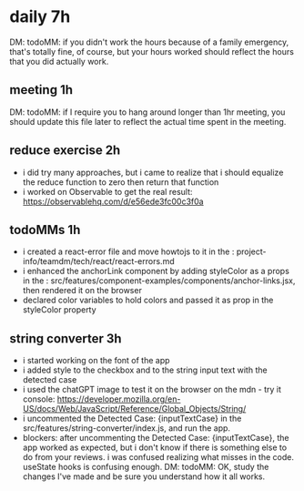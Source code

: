 # daily 7h

DM: todoMM: if you didn't work the hours because of a family emergency, that's totally fine, of course, but your hours worked should reflect the hours that you did actually work.  

## meeting 1h

DM: todoMM: if I require you to hang around longer than 1hr meeting, you should update this file later to reflect the actual time spent in the meeting.  

## reduce exercise 2h
* i did try many approaches, but i came to realize that i should equalize the reduce function to zero then return that function
* i worked on Observable to get the real result: https://observablehq.com/d/e56ede3fc00c3f0a

## todoMMs 1h
* i created a react-error file and move howtojs to it in the : project-info/teamdm/tech/react/react-errors.md
* i enhanced the anchorLink component by adding styleColor as a props in the : src/features/component-examples/components/anchor-links.jsx, then rendered it on the browser
* declared color variables to hold colors and passed it as prop in the styleColor property
  
## string converter 3h
* i started working on the font of the app
* i added style to the checkbox and to the string input text with the detected case
* i used the chatGPT image to test it on the browser on the mdn - try it console: https://developer.mozilla.org/en-US/docs/Web/JavaScript/Reference/Global_Objects/String/
* i uncommented the Detected Case: {inputTextCase} in the src/features/string-converter/index.js, and run the app.
* blockers: after uncommenting the Detected Case: {inputTextCase}, the app worked as expected, but i don't know if there is something else to do from your reviews. i was confused realizing what misses in the code. useState hooks is confusing enough.
DM: todoMM: OK, study the changes I've made and be sure you understand how it all works.